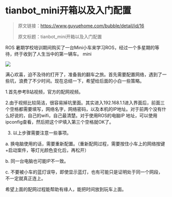 # tianbot_mini开箱以及入门配置

> 原文链接：https://www.guyuehome.com/bubble/detail/id/16
>
> 原文标题：tianbot_mini开箱以及入门配置



ROS 暑期学校培训期间购买了一台Mini小车来学习ROS，经过一个多星期的等待，终于收到了人生当中的第一辆车。
mini
 
![](https://www.guyuehome.com/Uploads/wp/2020/09/mini-scaled.jpg)

满心欢喜，迫不及待的打开了，准备我的翻车之旅。首先需要配置网络，遇到了一些坑，浪费了不少时间。现在总结一下，希望给后面的小白一些策略。

1.首先参考B站视频，官方的配网视频。

2.由于视频比较简洁，很容易掉坑里面。其实进入192.168.1.1进入界面后，前面三个空格都需要填写，网络名字，网络密码，以及本机的IP地址。对于前两个没有什么好说的，自己的wifi，自己最清楚。对于使用ROS的电脑IP 地址，可以使用ipconfig查看，然后把这个IP填入第三个空格就OK了。

3. 以上步骤需要注意一些事项。

a. 换电脑使用的话，需要重新配置。（重新配网过程，需要按住小车上的网络按键+启动案件，等灯光颜色变化后，再松开）

b. 同一台电脑也可能IP不一致。

c. 不要被小车的蓝灯误导，即使显示蓝灯，也有可能只是证明处于同一个网段，不一定就真正连上。

希望上面的配网过程能帮助有缘人，能把时间放到玩车上面。
